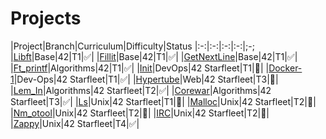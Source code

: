 
# Projects
|Project|Branch|Curriculum|Difficulty|Status
|:-:|:-:|:-:|:-:|;-;
|[Libft](https://github.com/psprawka/Libft)|Base|42|T1|:white_check_mark:|
|[Fillit](https://github.com/psprawka/Fillit)|Base|42|T1|:white_check_mark:|
|[GetNextLine](https://github.com/psprawka/Get_Next_Line)|Base|42|T1|:white_check_mark:|
|[Ft_printf](https://github.com/psprawka/ft_printf)|Algorithms|42|T1|:white_check_mark:|
|[Init](https://github.com/psprawka/init)|DevOps|42 Starfleet|T1|:wrench:|
|[Docker-1](https://github.com/psprawka/docker-1)|Dev-Ops|42 Starfleet|T1|:white_check_mark:|
|[Hypertube](https://github.com/psprawka/Hypertube)|Web|42 Starfleet|T3|:wrench:|
|[Lem_In](https://github.com/psprawka/Lem_in)|Algorithms|42 Starfleet|T2|:white_check_mark:|
|[Corewar](https://github.com/psprawka/corewar)|Algorithms|42 Starfleet|T3|:white_check_mark:|
|[Ls](https://github.com/psprawka/ft_ls)|Unix|42 Starfleet|T1|:wrench:|
|[Malloc](https://github.com/psprawka/ft_malloc)|Unix|42 Starfleet|T2|:wrench:|
|[Nm_otool](https://github.com/psprawka/nm-otool)|Unix|42 Starfleet|T2|:wrench:|
|[IRC](https://github.com/psprawka/IRC)|Unix|42 Starfleet|T2|:wrench:|
|[Zappy](https://github.com/psprawka/Zappy)|Unix|42 Starfleet|T4|:white_check_mark:|

